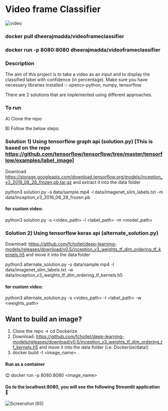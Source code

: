 
# Video frame Classifier
![video](https://user-images.githubusercontent.com/50489165/148655338-95f55a13-f42c-4d3a-b7c4-6c5b7d52ea19.gif)

### docker pull dheerajmadda/videoframeclassifier
### docker run -p 8080:8080 dheerajmadda/videoframeclassifier



###  Description

The aim of this project is to take a video as an input and to display the classified label with confidence (in percentage).
Make sure you have necessary libraries installed :- opencv-python, numpy, tensorflow

There are 2 solutions that are implemented using different approaches.


### To run
A) Clone the repo 

B) Follow the below steps:

### Solution 1) Using tensorflow graph api (solution.py) [This is based on the repo https://github.com/tensorflow/tensorflow/tree/master/tensorflow/examples/label_image]

Download https://storage.googleapis.com/download.tensorflow.org/models/inception_v3_2016_08_28_frozen.pb.tar.gz and extract it into the data folder

python3 solution.py -s data/sample.mp4 -l data/imagenet_slim_labels.txt -m data/inception_v3_2016_08_28_frozen.pb

#### for custom video:
python3 solution.py -s <video_path> -l <label_path> -m <model_path>

### Solution 2) Using tensorflow keras api (alternate_solution.py)

Download: https://github.com/fchollet/deep-learning-models/releases/download/v0.5/inception_v3_weights_tf_dim_ordering_tf_kernels.h5 and move it into the data folder

python3 alternate_solution.py -s data/sample.mp4 -l data/imagenet_slim_labels.txt -w data/inception_v3_weights_tf_dim_ordering_tf_kernels.h5

#### for custom video:
python3 alternate_solution.py -s  <video_path> -l <label_path> -w <weights_path>


## Want to build an image? 

1) Clone the repo -> cd Dockerize
2) Download: https://github.com/fchollet/deep-learning-models/releases/download/v0.5/inception_v3_weights_tf_dim_ordering_tf_kernels.h5 and move it into the data folder (i.e. Dockerize/data/)
3) docker build -t <image_name> .

#### Run as a container
😊 docker run -p 8080:8080 <image_name>

#### Go to the localhost:8080, you will see the following Streamlit application 🙌
![Screenshot (65)](https://user-images.githubusercontent.com/50489165/148655990-e5c2e66b-a708-4c5f-b057-94ffb3f297c7.png)
